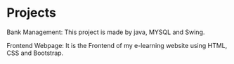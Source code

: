 # Projects
Bank Management: This project is made by java, MYSQL and Swing.

Frontend Webpage: It is the Frontend of my e-learning website using HTML, CSS and Bootstrap.
